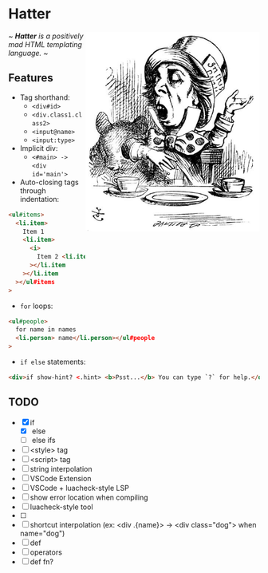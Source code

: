 # Hatter

<img src="./img/rhetoric.jpg" align="right" width="350" alt="The Mad Hatter discussing Hatter" />

<em>~ **Hatter** is a positively mad HTML templating language. ~</em>

## Features

- Tag shorthand:
  - `<div#id>`
  - `<div.class1.class2>`
  - `<input@name>`
  - `<input:type>`
- Implicit div:
  - `<#main> -> <div id='main'>`
- Auto-closing tags through indentation:

```html
<ul#items>
  <li.item>
    Item 1
    <li.item>
      <i>
        Item 2 <li.item> <b>Item</b> 3</li.item></i
      ></li.item
    ></li.item
  ></ul#items
>
```

- `for` loops:

```html
<ul#people>
  for name in names
  <li.person> name</li.person></ul#people
>
```

- `if else` statements:

```html
<div>if show-hint? <.hint> <b>Psst...</b> You can type `?` for help.</div>
```

## TODO

- [x] if
  - [x] else
  - [ ] else ifs
- [ ] \<style> tag
- [ ] \<script> tag
- [ ] string interpolation
- [ ] VSCode Extension
- [ ] VSCode + luacheck-style LSP
- [ ] show error location when compiling
- [ ] luacheck-style tool
- [ ] <!-- html comments -->
- [ ] shortcut interpolation
      (ex: \<div .{name}> -> \<div class="dog"> when name="dog")
- [ ] def <tag>
- [ ] operators
- [ ] def fn?
